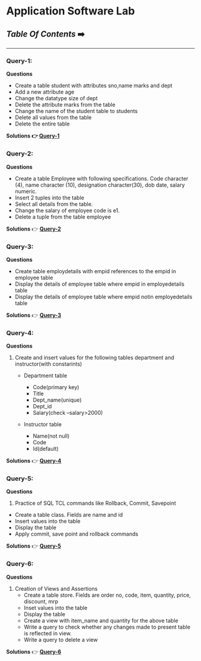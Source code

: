 # Application Software Lab
##  *Table Of Contents*  ➡️
---
### Query-1:
**Questions**

- Create a table student with attributes sno,name marks and dept
- Add a new attribute age
- Change the datatype size of dept
- Delete the attribute marks from the table
- Change the name of the student table to students
- Delete all values from the table
- Delete the entire table

**Solutions
👉  [**Query-1**](https://github.com/injusticescorpio/cec_application_software_lab_1/blob/master/application%20software.sql)**

### Query-2:
**Questions**

-  Create a table Employee with following specifications.
   Code character (4), name character (10), designation character(30), dob date, salary numeric.
-  Insert 2 tuples into the table
-  Select all details from the table.
-  Change the salary of employee code is e1.
-  Delete a tuple from the table employee

**Solutions**
👉  [**Query-2**](https://github.com/injusticescorpio/cec_application_software_lab_1/blob/master/application%20software2.sql)

### Query-3:
**Questions**

-  Create table employdetails with empid references to the empid in employee table
-  Display the details of employee table where empid in employedetails table
-  Display the details of employee table where empid notin employedetails table

**Solutions**
👉  [**Query-3**](https://github.com/injusticescorpio/cec_application_software_lab_1/blob/master/application%20software3.sql)

### Query-4:
**Questions**
1. Create and insert values for the following tables department and instructor(with constarints)

   - Department table
      
      - Code(primary key)
      - Title
      - Dept_name(unique)
      - Dept_id
      - Salary(check –salary>2000)
   - Instructor table
      -  Name(not null)
      -  Code
      -  Id(default)

**Solutions**
👉  [**Query-4**](https://github.com/injusticescorpio/cec_application_software_lab_1/blob/master/application%20software4.sql)

### Query-5:
**Questions**

1. Practice of SQL TCL commands like Rollback, Commit, Savepoint
-	Create a table class. Fields are name and id
-	Insert values into the table
-	Display the table
-	Apply commit, save point and rollback commands

**Solutions**
👉  [**Query-5**](https://github.com/injusticescorpio/cec_application_software_lab_1/blob/master/application%20software5.sql)

### Query-6:
**Questions**
1. Creation of Views and Assertions
   - Create a table store. Fields are order no, code, item, quantity, price, discount, mrp
   - Inset values into the table
   - Display the table
   -  Create a view with item_name and quantity for the above table
   - Write a query to check whether any changes made to present table is reflected in view.
   - Write a query to delete a view

**Solutions**
👉  [**Query-6**](https://github.com/injusticescorpio/cec_application_software_lab_1/blob/master/application%20software6.sql)

